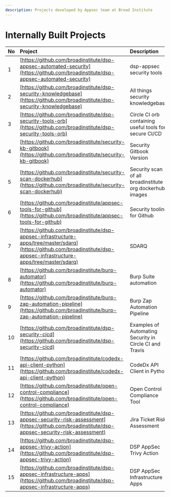 ```yaml
---
description: Projects developed by Appsec team at Broad Institute
---
```


# Internally Built Projects

| No | Project | Description |
| :--- | :--- | :--- |
| 1 | [https://github.com/broadinstitute/dsp-appsec-automated-security](https://github.com/broadinstitute/dsp-appsec-automated-security) | dsp-appsec security tools |
| 2 | [https://github.com/broadinstitute/dsp-security-knowledgebase](https://github.com/broadinstitute/dsp-security-knowledgebase) | All things security knowledgebase |
| 3 | [https://github.com/broadinstitute/dsp-security-tools-orb](https://github.com/broadinstitute/dsp-security-tools-orb) | Circle CI orb containing useful tools for secure CI/CD |
| 4 | [https://github.com/broadinstitute/security-kb-gitbook](https://github.com/broadinstitute/security-kb-gitbook) | Security Gitbook Version |
| 5 | [https://github.com/broadinstitute/security-scan-dockerhub](https://github.com/broadinstitute/security-scan-dockerhub) | Security scan of all broadinstitute org dockerhub images |
| 6 | [https://github.com/broadinstitute/appsec-tools-for-github](https://github.com/broadinstitute/appsec-tools-for-github) | Security tooling for Github |
| 7 | [https://github.com/broadinstitute/dsp-appsec-infrastructure-apps/tree/master/sdarq](https://github.com/broadinstitute/dsp-appsec-infrastructure-apps/tree/master/sdarq) | SDARQ |
| 8 | [https://github.com/broadinstitute/burp-automator](https://github.com/broadinstitute/burp-automator) | Burp Suite automation  |
| 9 | [https://github.com/broadinstitute/burp-zap-automation-pipeline](https://github.com/broadinstitute/burp-zap-automation-pipeline) | Burp Zap Automation Pipeline |
| 10 | [https://github.com/broadinstitute/dsp-security-cicd](https://github.com/broadinstitute/dsp-security-cicd) | Examples of Automating Security in Circle CI and Travis |
| 11 | [https://github.com/broadinstitute/codedx-api-client-python](https://github.com/broadinstitute/codedx-api-client-python) | CodeDx API Client in Python |
| 12 | [https://github.com/broadinstitute/open-control-compliance](https://github.com/broadinstitute/open-control-compliance) | Open Control Compliance Tool |
| 13 | [https://github.com/broadinstitute/dsp-appsec-security-risk-assessment](https://github.com/broadinstitute/dsp-appsec-security-risk-assessment) | Jira Ticket Risk Assessment |
| 14 | [https://github.com/broadinstitute/dsp-appsec-trivy-action](https://github.com/broadinstitute/dsp-appsec-trivy-action) | DSP AppSec Trivy Action |
| 15 | [https://github.com/broadinstitute/dsp-appsec-infrastructure-apps](https://github.com/broadinstitute/dsp-appsec-infrastructure-apps) | DSP AppSec Infrastructure Apps |



